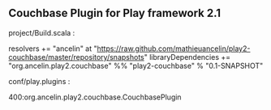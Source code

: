 Couchbase Plugin for Play framework 2.1
---------------------------------------

project/Build.scala :

resolvers += "ancelin" at "https://raw.github.com/mathieuancelin/play2-couchbase/master/repository/snapshots"
libraryDependencies += "org.ancelin.play2.couchbase" %% "play2-couchbase" % "0.1-SNAPSHOT"

conf/play.plugins :

400:org.ancelin.play2.couchbase.CouchbasePlugin

